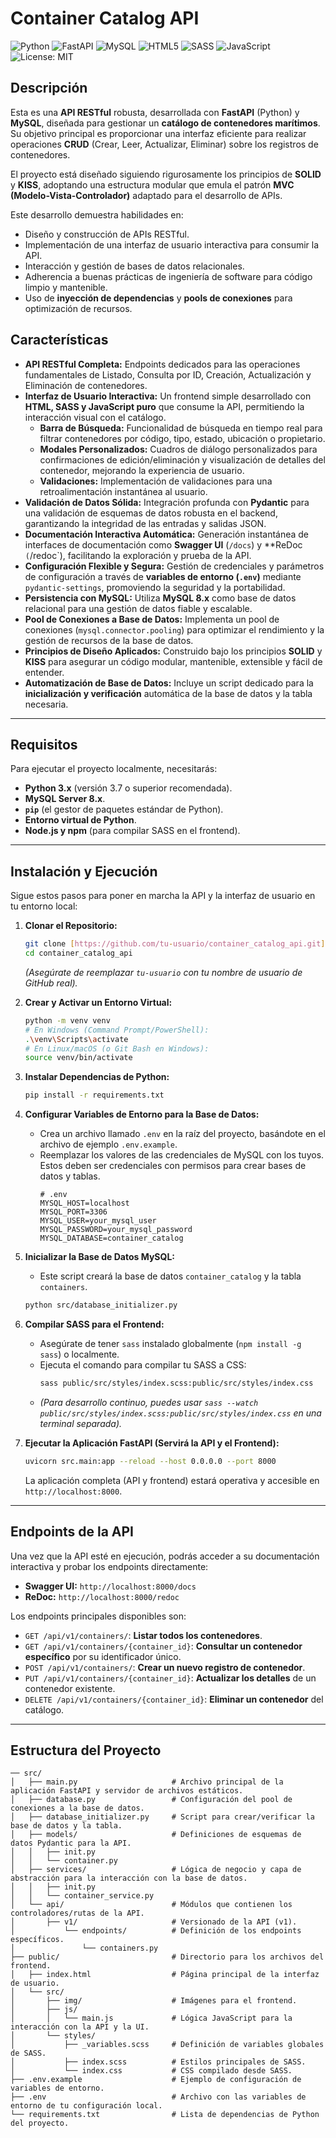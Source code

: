 # Container Catalog API

![Python](https://img.shields.io/badge/Python-3.x-blue.svg?style=for-the-badge&logo=python)
![FastAPI](https://img.shields.io/badge/FastAPI-0.111.0-009688?style=for-the-badge&logo=fastapi)
![MySQL](https://img.shields.io/badge/MySQL-8.0-4479A1?style=for-the-badge&logo=mysql)
![HTML5](https://img.shields.io/badge/HTML5-E34F26?style=for-the-badge&logo=html5&logoColor=white)
![SASS](https://img.shields.io/badge/Sass-CC6699?style=for-the-badge&logo=sass&logoColor=white)
![JavaScript](https://img.shields.io/badge/JavaScript-F7DF1E?style=for-the-badge&logo=javascript&logoColor=black)
![License: MIT](https://img.shields.io/badge/License-MIT-yellow.svg?style=for-the-badge)

## Descripción

Esta es una **API RESTful** robusta, desarrollada con **FastAPI** (Python) y **MySQL**, diseñada para gestionar un **catálogo de contenedores marítimos**. Su objetivo principal es proporcionar una interfaz eficiente para realizar operaciones **CRUD** (Crear, Leer, Actualizar, Eliminar) sobre los registros de contenedores.

El proyecto está diseñado siguiendo rigurosamente los principios de **SOLID** y **KISS**, adoptando una estructura modular que emula el patrón **MVC (Modelo-Vista-Controlador)** adaptado para el desarrollo de APIs.

Este desarrollo demuestra habilidades en:
* Diseño y construcción de APIs RESTful.
* Implementación de una interfaz de usuario interactiva para consumir la API.
* Interacción y gestión de bases de datos relacionales.
* Adherencia a buenas prácticas de ingeniería de software para código limpio y mantenible.
* Uso de **inyección de dependencias** y **pools de conexiones** para optimización de recursos.

## Características

* **API RESTful Completa:** Endpoints dedicados para las operaciones fundamentales de Listado, Consulta por ID, Creación, Actualización y Eliminación de contenedores.
* **Interfaz de Usuario Interactiva:** Un frontend simple desarrollado con **HTML, SASS y JavaScript puro** que consume la API, permitiendo la interacción visual con el catálogo.
    * **Barra de Búsqueda:** Funcionalidad de búsqueda en tiempo real para filtrar contenedores por código, tipo, estado, ubicación o propietario.
    * **Modales Personalizados:** Cuadros de diálogo personalizados para confirmaciones de edición/eliminación y visualización de detalles del contenedor, mejorando la experiencia de usuario.
    * **Validaciones:** Implementación de validaciones para una retroalimentación instantánea al usuario.
* **Validación de Datos Sólida:** Integración profunda con **Pydantic** para una validación de esquemas de datos robusta en el backend, garantizando la integridad de las entradas y salidas JSON.
* **Documentación Interactiva Automática:** Generación instantánea de interfaces de documentación como **Swagger UI** (`/docs`) y **ReDoc` (`/redoc`), facilitando la exploración y prueba de la API.
* **Configuración Flexible y Segura:** Gestión de credenciales y parámetros de configuración a través de **variables de entorno (`.env`)** mediante `pydantic-settings`, promoviendo la seguridad y la portabilidad.
* **Persistencia con MySQL:** Utiliza **MySQL 8.x** como base de datos relacional para una gestión de datos fiable y escalable.
* **Pool de Conexiones a Base de Datos:** Implementa un pool de conexiones (`mysql.connector.pooling`) para optimizar el rendimiento y la gestión de recursos de la base de datos.
* **Principios de Diseño Aplicados:** Construido bajo los principios **SOLID** y **KISS** para asegurar un código modular, mantenible, extensible y fácil de entender.
* **Automatización de Base de Datos:** Incluye un script dedicado para la **inicialización y verificación** automática de la base de datos y la tabla necesaria.

---

## Requisitos

Para ejecutar el proyecto localmente, necesitarás:

* **Python 3.x** (versión 3.7 o superior recomendada).
* **MySQL Server 8.x**.
* **`pip`** (el gestor de paquetes estándar de Python).
* **Entorno virtual de Python**.
* **Node.js y npm** (para compilar SASS en el frontend).

---

## Instalación y Ejecución

Sigue estos pasos para poner en marcha la API y la interfaz de usuario en tu entorno local:

1.  **Clonar el Repositorio:**
    ```bash
    git clone [https://github.com/tu-usuario/container_catalog_api.git](https://github.com/tu-usuario/container_catalog_api.git)
    cd container_catalog_api
    ```
    *(Asegúrate de reemplazar `tu-usuario` con tu nombre de usuario de GitHub real).*

2.  **Crear y Activar un Entorno Virtual:**
    ```bash
    python -m venv venv
    # En Windows (Command Prompt/PowerShell):
    .\venv\Scripts\activate
    # En Linux/macOS (o Git Bash en Windows):
    source venv/bin/activate
    ```

3.  **Instalar Dependencias de Python:**
    ```bash
    pip install -r requirements.txt
    ```

4.  **Configurar Variables de Entorno para la Base de Datos:**
    * Crea un archivo llamado `.env` en la raíz del proyecto, basándote en el archivo de ejemplo `.env.example`.
    * Reemplazar los valores de las credenciales de MySQL con los tuyos. Estos deben ser credenciales con permisos para crear bases de datos y tablas.
        ```dotenv
        # .env
        MYSQL_HOST=localhost
        MYSQL_PORT=3306
        MYSQL_USER=your_mysql_user
        MYSQL_PASSWORD=your_mysql_password
        MYSQL_DATABASE=container_catalog
        ```

5.  **Inicializar la Base de Datos MySQL:**
    * Este script creará la base de datos `container_catalog` y la tabla `containers`.
    ```bash
    python src/database_initializer.py
    ```

6.  **Compilar SASS para el Frontend:**
    * Asegúrate de tener `sass` instalado globalmente (`npm install -g sass`) o localmente.
    * Ejecuta el comando para compilar tu SASS a CSS:
        ```bash
        sass public/src/styles/index.scss:public/src/styles/index.css
        ```
    * *(Para desarrollo continuo, puedes usar `sass --watch public/src/styles/index.scss:public/src/styles/index.css` en una terminal separada).*

7.  **Ejecutar la Aplicación FastAPI (Servirá la API y el Frontend):**
    ```bash
    uvicorn src.main:app --reload --host 0.0.0.0 --port 8000
    ```
    La aplicación completa (API y frontend) estará operativa y accesible en `http://localhost:8000`.

---

## Endpoints de la API

Una vez que la API esté en ejecución, podrás acceder a su documentación interactiva y probar los endpoints directamente:

* **Swagger UI:** `http://localhost:8000/docs`
* **ReDoc:** `http://localhost:8000/redoc`

Los endpoints principales disponibles son:

* `GET /api/v1/containers/`: **Listar todos los contenedores**.
* `GET /api/v1/containers/{container_id}`: **Consultar un contenedor específico** por su identificador único.
* `POST /api/v1/containers/`: **Crear un nuevo registro de contenedor**.
* `PUT /api/v1/containers/{container_id}`: **Actualizar los detalles** de un contenedor existente.
* `DELETE /api/v1/containers/{container_id}`: **Eliminar un contenedor** del catálogo.

---

## Estructura del Proyecto

```dotenv
── src/
│   ├── main.py                     # Archivo principal de la aplicación FastAPI y servidor de archivos estáticos.
│   ├── database.py                 # Configuración del pool de conexiones a la base de datos.
│   ├── database_initializer.py     # Script para crear/verificar la base de datos y la tabla.
│   ├── models/                     # Definiciones de esquemas de datos Pydantic para la API.
│   │   ├── init.py
│   │   └── container.py
│   ├── services/                   # Lógica de negocio y capa de abstracción para la interacción con la base de datos.
│   │   ├── init.py
│   │   └── container_service.py
│   └── api/                        # Módulos que contienen los controladores/rutas de la API.
│       ├── v1/                     # Versionado de la API (v1).
│           └── endpoints/          # Definición de los endpoints específicos.
│               └── containers.py
├── public/                         # Directorio para los archivos del frontend.
│   ├── index.html                  # Página principal de la interfaz de usuario.
│   └── src/
│       ├── img/                    # Imágenes para el frontend.
│       ├── js/
│       │   └── main.js             # Lógica JavaScript para la interacción con la API y la UI.
│       └── styles/
│           ├── _variables.scss     # Definición de variables globales de SASS.
│           ├── index.scss          # Estilos principales de SASS.
│           └── index.css           # CSS compilado desde SASS.
├── .env.example                    # Ejemplo de configuración de variables de entorno.
├── .env                            # Archivo con las variables de entorno de tu configuración local.
└── requirements.txt                # Lista de dependencias de Python del proyecto.
```
